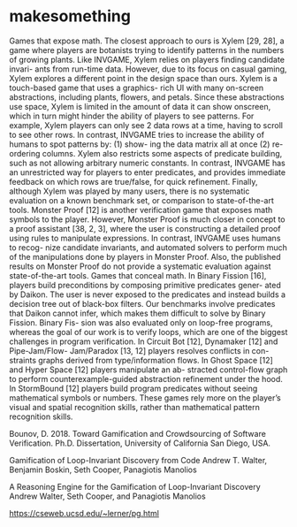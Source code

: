 # makesomething

Games that expose math. The closest approach to ours is Xylem [29, 28], a game where players are botanists trying to identify patterns in the numbers of growing plants. Like INVGAME, Xylem relies on players finding candidate invari- ants from run-time data. However, due to its focus on casual gaming, Xylem explores a different point in the design space than ours. Xylem is a touch-based game that uses a graphics- rich UI with many on-screen abstractions, including plants, flowers, and petals. Since these abstractions use space, Xylem is limited in the amount of data it can show onscreen, which in turn might hinder the ability of players to see patterns. For example, Xylem players can only see 2 data rows at a time, having to scroll to see other rows. In contrast, INVGAME tries to increase the ability of humans to spot patterns by: (1) show- ing the data matrix all at once (2) re-ordering columns. Xylem
also restricts some aspects of predicate building, such as not allowing arbitrary numeric constants. In contrast, INVGAME has an unrestricted way for players to enter predicates, and provides immediate feedback on which rows are true/false, for quick refinement. Finally, although Xylem was played by many users, there is no systematic evaluation on a known benchmark set, or comparison to state-of-the-art tools.
Monster Proof [12] is another verification game that exposes math symbols to the player. However, Monster Proof is much closer in concept to a proof assistant [38, 2, 3], where the user is constructing a detailed proof using rules to manipulate expressions. In contrast, INVGAME uses humans to recog- nize candidate invariants, and automated solvers to perform much of the manipulations done by players in Monster Proof. Also, the published results on Monster Proof do not provide a systematic evaluation against state-of-the-art tools.
Games that conceal math. In Binary Fission [16], players build preconditions by composing primitive predicates gener- ated by Daikon. The user is never exposed to the predicates and instead builds a decision tree out of black-box filters. Our benchmarks involve predicates that Daikon cannot infer, which makes them difficult to solve by Binary Fission. Binary Fis- sion was also evaluated only on loop-free programs, whereas the goal of our work is to verify loops, which are one of the biggest challenges in program verification.
In Circuit Bot [12], Dynamaker [12] and Pipe-Jam/Flow- Jam/Paradox [13, 12] players resolves conflicts in con- straints graphs derived from type/information flows. In Ghost Space [12] and Hyper Space [12] players manipulate an ab- stracted control-flow graph to perform counterexample-guided abstraction refinement under the hood. In StormBound [12] players build program predicates without seeing mathematical symbols or numbers. These games rely more on the player’s visual and spatial recognition skills, rather than mathematical pattern recognition skills.

Bounov, D. 2018. Toward Gamification and Crowdsourcing of Software Verification. Ph.D. Dissertation, University of California San Diego, USA.

Gamification of Loop-Invariant Discovery from Code
Andrew T. Walter, Benjamin Boskin, Seth Cooper, Panagiotis Manolios

A Reasoning Engine for the Gamification of Loop-Invariant Discovery
Andrew Walter, Seth Cooper, and Panagiotis Manolios

https://cseweb.ucsd.edu/~lerner/pg.html
